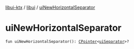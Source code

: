 [libui-ktx](../index.md) / [libui](index.md) / [uiNewHorizontalSeparator](./ui-new-horizontal-separator.md)

# uiNewHorizontalSeparator

`fun uiNewHorizontalSeparator(): `[`CPointer`](../kotlinx.cinterop/-c-pointer/index.md)`<`[`uiSeparator`](ui-separator.md)`>?`